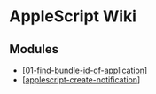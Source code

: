 AppleScript Wiki
===

Modules
---

- [[01-find-bundle-id-of-application]]
- [[applescript-create-notification]]

[//begin]: # "Autogenerated link references for markdown compatibility"
[01-find-bundle-id-of-application]: 01-find-bundle-id-of-application.md "Find bundle ID of application"
[applescript-create-notification]: applescript-create-notification.md "Applescript Create Notification"
[//end]: # "Autogenerated link references"
